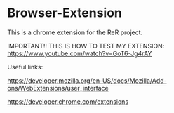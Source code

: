 # Browser-Extension
 This is a chrome extension for the ReR project.

IMPORTANT!! THIS IS HOW TO TEST MY EXTENSION:
https://www.youtube.com/watch?v=GoT6-Jg4rAY




 Useful links:

https://developer.mozilla.org/en-US/docs/Mozilla/Add-ons/WebExtensions/user_interface

https://developer.chrome.com/extensions